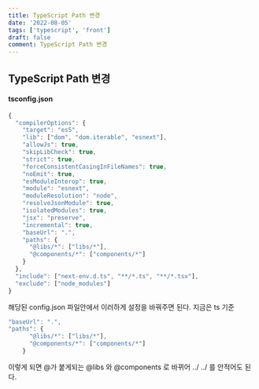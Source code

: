 ```yaml
---
title: TypeScript Path 변경
date: '2022-08-05'
tags: ['typescript', 'front']
draft: false
comment: TypeScript Path 변경
---
```


## TypeScript Path 변경

#### tsconfig.json

```jsx
{
  "compilerOptions": {
    "target": "es5",
    "lib": ["dom", "dom.iterable", "esnext"],
    "allowJs": true,
    "skipLibCheck": true,
    "strict": true,
    "forceConsistentCasingInFileNames": true,
    "noEmit": true,
    "esModuleInterop": true,
    "module": "esnext",
    "moduleResolution": "node",
    "resolveJsonModule": true,
    "isolatedModules": true,
    "jsx": "preserve",
    "incremental": true,
    "baseUrl": ".",
    "paths": {
      "@libs/*": ["libs/*"],
      "@components/*": ["components/*"]
    }
  },
  "include": ["next-env.d.ts", "**/*.ts", "**/*.tsx"],
  "exclude": ["node_modules"]
}
```

해당된 config.json 파일안에서 이러하게 설정을 바꿔주면 된다. 지금은 ts 기준

```jsx
"baseUrl": ".",
"paths": {
      "@libs/*": ["libs/*"],
      "@components/*": ["components/*"]
    }
```

이렇게 되면 @가 붙게되는 @libs 와 @components 로 바뀌어 ../ ../ 를 안적어도 된다.
